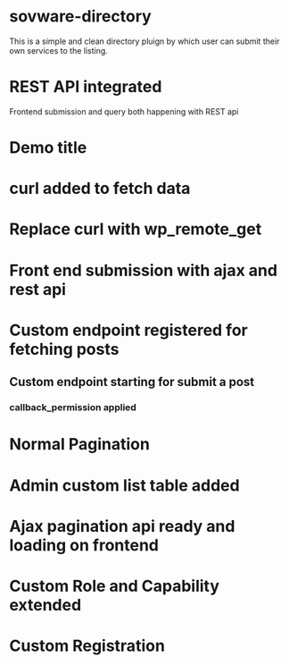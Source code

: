 # sovware-directory
This is a simple and clean directory pluign by which user can submit their own services to the listing.

# REST API integrated
Frontend submission and query both happening with REST api

# Demo title

# curl added to fetch data

# Replace curl with wp_remote_get

# Front end submission with ajax and rest api

# Custom endpoint registered for fetching posts

## Custom endpoint starting for submit a post
### callback_permission applied
# Normal Pagination

# Admin custom list table added
# Ajax pagination api ready and loading on frontend
# Custom Role and Capability extended
# Custom Registration
